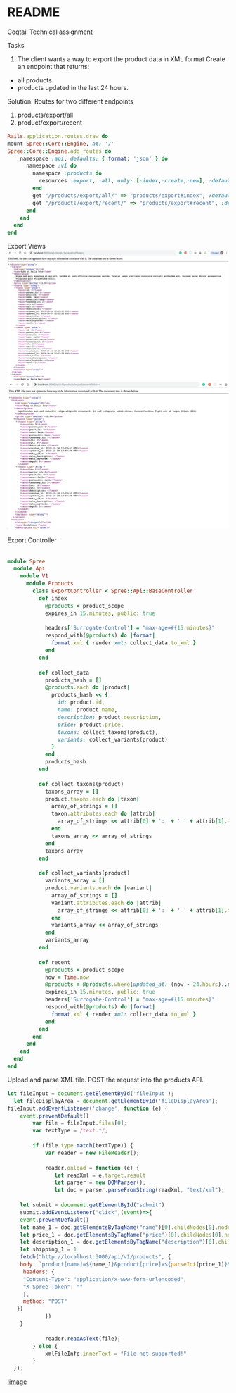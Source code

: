 # README
Coqtail Technical assignment

Tasks
1. The client wants a way to export the product data in XML format
Create an endpoint that returns:
- all products
- products updated in the last 24 hours.

Solution: 
Routes for two different endpoints 
1) products/export/all
2) product/export/recent

``` Ruby
Rails.application.routes.draw do
mount Spree::Core::Engine, at: '/'
Spree::Core::Engine.add_routes do
    namespace :api, defaults: { format: 'json' } do
      namespace :v1 do
        namespace :products do
          resources :export, :all, only: [:index,:create,:new], :defaults => { :format => 'xml' }
        end
        get "/products/export/all/" => "products/export#index", :defaults => { :format => 'xml' }
        get "/products/export/recent/" => "products/export#recent", :defaults => { :format => 'xml' }
      end
    end
  end
end
```

Export Views
![image](https://github.com/JuanPabloSolano1/Spree/blob/master/Screenshot%202019-10-28%2020.03.26.png)
![image](https://github.com/JuanPabloSolano1/Spree/blob/master/Screenshot%202019-10-28%2020.01.37.png)

Export Controller
``` Ruby

module Spree
  module Api
    module V1
      module Products
        class ExportController < Spree::Api::BaseController
          def index
            @products = product_scope
            expires_in 15.minutes, public: true

            headers['Surrogate-Control'] = "max-age=#{15.minutes}"
            respond_with(@products) do |format|
              format.xml { render xml: collect_data.to_xml }
            end
          end

          def collect_data
            products_hash = []
            @products.each do |product|
              products_hash << {
                id: product.id,
                name: product.name,
                description: product.description,
                price: product.price,
                taxons: collect_taxons(product),
                variants: collect_variants(product)
              }
            end
            products_hash
          end

          def collect_taxons(product)
            taxons_array = []
            product.taxons.each do |taxon|
              array_of_strings = []
              taxon.attributes.each do |attrib|
                array_of_strings << attrib[0] + ':' + ' ' + attrib[1].to_s
              end
              taxons_array << array_of_strings
            end
            taxons_array
          end

          def collect_variants(product)
            variants_array = []
            product.variants.each do |variant|
              array_of_strings = []
              variant.attributes.each do |attrib|
                array_of_strings << attrib[0] + ':' + ' ' + attrib[1].to_s
              end
              variants_array << array_of_strings
            end
            variants_array
          end

          def recent
            @products = product_scope
            now = Time.now
            @products = @products.where(updated_at: (now - 24.hours)..now)
            expires_in 15.minutes, public: true
            headers['Surrogate-Control'] = "max-age=#{15.minutes}"
            respond_with(@products) do |format|
              format.xml { render xml: collect_data.to_xml }
            end
          end
        end
      end
    end
  end
end

```
Upload and parse XML file. POST the request into the products API.
```Javascript
let fileInput = document.getElementById('fileInput');
  let fileDisplayArea = document.getElementById('fileDisplayArea');
fileInput.addEventListener('change', function (e) {
    event.preventDefault()
        var file = fileInput.files[0];
        var textType = /text.*/;

        if (file.type.match(textType)) {
            var reader = new FileReader();

            reader.onload = function (e) {
               let readXml = e.target.result
               let parser = new DOMParser();
               let doc = parser.parseFromString(readXml, "text/xml");

    let submit = document.getElementById("submit")
    submit.addEventListener("click",(event)=>{
    event.preventDefault()
    let name_1 = doc.getElementsByTagName("name")[0].childNodes[0].nodeValue;
    let price_1 = doc.getElementsByTagName("price")[0].childNodes[0].nodeValue;
    let description_1 = doc.getElementsByTagName("description")[0].childNodes[0].nodeValue;
    let shipping_1 = 1
    fetch("http://localhost:3000/api/v1/products", {
    body: `product[name]=${name_1}&product[price]=${parseInt(price_1)}&product[shipping_category_id]=${(shipping_1)}&product[description]=${description_1}`,
     headers: {
     "Content-Type": "application/x-www-form-urlencoded",
     "X-Spree-Token": ""
     },
     method: "POST"
   })
            })
    }

            reader.readAsText(file);
        } else {
            xmlFileInfo.innerText = "File not supported!"
        }
  });

```
[!image](https://github.com/JuanPabloSolano1/Spree/blob/master/Screenshot%202019-10-28%2020.10.22.png)

